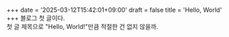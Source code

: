 +++
date = '2025-03-12T15:42:01+09:00'
draft = false
title = 'Hello, World'
+++
블로그 첫 글이다.  
첫 글 제목으로 "Hello, World!"만큼 적절한 건 없지 않을까.